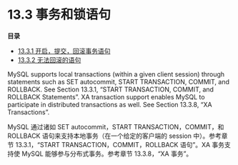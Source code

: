 
# 13.3 事务和锁语句

**目录**

* [13.3.1 开启，提交，回滚事务语句](./3-事务和锁语句/1-开启，提交，回滚事务语句.md)
* [13.3.2 无法回滚的语句](./3-事务和锁语句/2-无法回滚的语句.md)

MySQL supports local transactions (within a given client session) through statements such as SET autocommit, START TRANSACTION, COMMIT, and ROLLBACK. See Section 13.3.1, “START TRANSACTION, COMMIT, and ROLLBACK Statements”. XA transaction support enables MySQL to participate in distributed transactions as well. See Section 13.3.8, “XA Transactions”.

MySQL 通过诸如 SET autocommit，START TRANSACTION，COMMIT，和 ROLLBACK 语句来支持本地事务（在一个给定的客户端的 session 中）。参考章节 13.3.1，“START TRANSACTION，COMMIT，ROLLBACK 语句”。XA 事务支持使 MySQL 能够参与分布式事务。参考章节 13.3.8，“XA 事务”。
